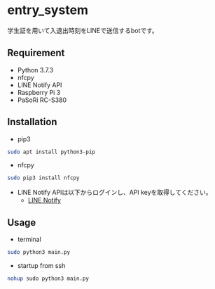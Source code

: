 # entry_system
学生証を用いて入退出時刻をLINEで送信するbotです。

## Requirement
- Python 3.7.3
- nfcpy
- LINE Notify API
- Raspberry Pi 3
- PaSoRi RC-S380

## Installation
- pip3
```bash
sudo apt install python3-pip
```

- nfcpy
```bash
sudo pip3 install nfcpy
```

- LINE Notify APIは以下からログインし、API keyを取得してください。
	- [LINE Notify](https://notify-bot.line.me/ja/)

## Usage
- terminal
```bash
sudo python3 main.py
```

- startup from ssh
```bash
nohup sudo python3 main.py
```
